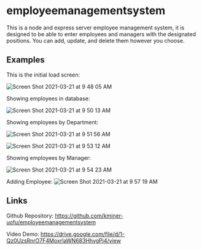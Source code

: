 # employeemanagementsystem

This is a node and express server employee management system, it is designed to be able to enter employees and managers with the designated positions. You can add, update, and delete them however you choose.

## Examples

This is the initial load screen:

![Screen Shot 2021-03-21 at 9 48 05 AM](https://user-images.githubusercontent.com/70558063/111911292-918b0a00-8a2a-11eb-9891-6feeec752323.png)

Showing employees in database: 

![Screen Shot 2021-03-21 at 9 50 13 AM](https://user-images.githubusercontent.com/70558063/111911352-df077700-8a2a-11eb-82fc-acdc576293d6.png)

Showing employees by Department:

![Screen Shot 2021-03-21 at 9 51 56 AM](https://user-images.githubusercontent.com/70558063/111911402-183fe700-8a2b-11eb-81d7-9c00754137c8.png)

![Screen Shot 2021-03-21 at 9 53 12 AM](https://user-images.githubusercontent.com/70558063/111911436-44f3fe80-8a2b-11eb-9d94-e101bdd5ca3f.png)

Showing employees by Manager:

![Screen Shot 2021-03-21 at 9 54 23 AM](https://user-images.githubusercontent.com/70558063/111911472-6e148f00-8a2b-11eb-9d18-5d56f03212e3.png)

Adding Employee:
![Screen Shot 2021-03-21 at 9 57 19 AM](https://user-images.githubusercontent.com/70558063/111911589-d8c5ca80-8a2b-11eb-818f-dab6342466ef.png)




## Links

Github Repository: https://github.com/kminer-uofu/employeemanagementsystem

Video Demo: https://drive.google.com/file/d/1-Qz0UzsRnrO7F4MoxrIaWN683HhvgPi4/view
